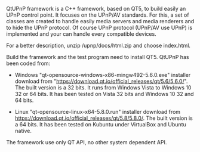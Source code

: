 QtUPnP framework is a C++ framework, based on QT5, to build easily an UPnP control point.
It focuses on the UPnP/AV standards.
For this, a set of classes are created to handle easily media servers and media renderers and to hide the UPnP protocol.
Of course UPnP protocol (UPnP/AV use UPnP) is implemented and your can handle every compatible devices.

For a better description, unzip /upnp/docs/html.zip and choose index.html.

Build the framework and the test program need to install QT5. QtUPnP has been coded from:
  - Windows "qt-opensource-windows-x86-mingw492-5.6.0.exe" installer download from "https://download.qt.io/official_releases/qt/5.6/5.6.0/".
    The built version is a 32 bits. It runs from Windows Vista to Windows 10 32 or 64 bits. It has been tested on Vista 32 bits and Windows 10 32 and 64 bits.

  - Linux "qt-opensource-linux-x64-5.8.0.run" installer download from https://download.qt.io/official_releases/qt/5.8/5.8.0/.
    The built version is a 64 bits. It has been tested on Kubuntu under VirtualBox and Ubuntu native.

The framework use only QT API, no other system dependent API.




